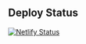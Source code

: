 ## Deploy Status

[![Netlify Status](https://api.netlify.com/api/v1/badges/0517e0c0-5fda-42fd-9ca5-50fc49a189e1/deploy-status)](https://app.netlify.com/sites/widudu/deploys)

